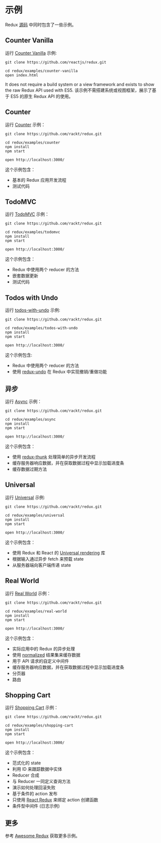 # 示例

Redux [源码](https://github.com/gaearon/redux/tree/master/examples) 中同时包含了一些示例。

## Counter Vanilla

运行 [Counter Vanilla](https://github.com/reactjs/redux/tree/master/examples/counter-vanilla) 示例:

```
git clone https://github.com/reactjs/redux.git

cd redux/examples/counter-vanilla
open index.html
```

It does not require a build system or a view framework and exists to show the raw Redux API used with ES5. 该示例不需搭建系统或视图框架，展示了基于 ES5 的原生 Redux API 的使用。

## Counter

运行 [Counter](https://github.com/gaearon/redux/tree/master/examples/counter) 示例：

```
git clone https://github.com/rackt/redux.git

cd redux/examples/counter
npm install
npm start

open http://localhost:3000/
```

这个示例包含：

* 基本的 Redux 应用开发流程
* 测试代码

## TodoMVC

运行 [TodoMVC](https://github.com/gaearon/redux/tree/master/examples/todomvc) 示例：

```
git clone https://github.com/rackt/redux.git

cd redux/examples/todomvc
npm install
npm start

open http://localhost:3000/
```

这个示例包含：

* Redux 中使用两个 reducer 的方法
* 嵌套数据更新
* 测试代码

## Todos with Undo

运行 [todos-with-undo](https://github.com/rackt/redux/tree/master/examples/todos-with-undo) 示例:

```
git clone https://github.com/rackt/redux.git

cd redux/examples/todos-with-undo
npm install
npm start

open http://localhost:3000/
```

这个示例包含:

* Redux 中使用两个 reducer 的方法
* 使用 [redux-undo](https://github.com/omnidan/redux-undo) 在 Redux 中实现撤销/重做功能

## 异步

运行 [Async](https://github.com/gaearon/redux/tree/master/examples/async) 示例：

```
git clone https://github.com/rackt/redux.git

cd redux/examples/async
npm install
npm start

open http://localhost:3000/
```

这个示例包含：

* 使用 [redux-thunk](https://github.com/gaearon/redux-thunk) 处理简单的异步开发流程
* 缓存服务器响应数据，并在获取数据过程中显示加载进度条
* 缓存数据过期方法

## Universal

运行 [Universal](https://github.com/rackt/redux/tree/master/examples/universal) 示例:

```
git clone https://github.com/rackt/redux.git

cd redux/examples/universal
npm install
npm start

open http://localhost:3000/
```

这个示例包含：

* 使用 Redux 和 React 的 [Universal rendering](../recipes/ServerRendering.md) 库
* 根据输入通过异步 fetch 来预载 state
* 从服务器端向客户端传递 state

## Real World

运行 [Real World](https://github.com/gaearon/redux/tree/master/examples/real-world) 示例：

```
git clone https://github.com/rackt/redux.git

cd redux/examples/real-world
npm install
npm start

open http://localhost:3000/
```

这个示例包含：

* 实际应用中的 Redux 的异步处理
* 使用 [normalized](https://github.com/gaearon/normalizr) 结果集来缓存数据
* 用于 API 请求的自定义中间件
* 缓存服务器响应数据，并在获取数据过程中显示加载进度条
* 分页器
* 路由

## Shopping Cart

运行 [Shopping Cart](https://github.com/rackt/redux/tree/master/examples/shopping-cart) 示例：

```
git clone https://github.com/rackt/redux.git

cd redux/examples/shopping-cart
npm install
npm start

open http://localhost:3000/
```

这个示例包含：

* 范式化的 state
* 利用 ID 来跟踪数据中实体
* Reducer 合成
* 与 Reducer 一同定义查询方法
* 演示如何处理回滚失败
* 基于条件的 action 发布
* 只使用 [React Redux](https://github.com/rackt/react-redux) 来绑定 action 创建函数
* 条件型中间件 (日志示例)

## 更多

参考 [Awesome Redux](https://github.com/xgrommx/awesome-redux) 获取更多示例。
